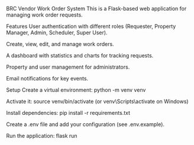 BRC Vendor Work Order System
This is a Flask-based web application for managing work order requests.

Features
User authentication with different roles (Requester, Property Manager, Admin, Scheduler, Super User).

Create, view, edit, and manage work orders.

A dashboard with statistics and charts for tracking requests.

Property and user management for administrators.

Email notifications for key events.

Setup
Create a virtual environment: python -m venv venv

Activate it: source venv/bin/activate (or venv\Scripts\activate on Windows)

Install dependencies: pip install -r requirements.txt

Create a .env file and add your configuration (see .env.example).

Run the application: flask run